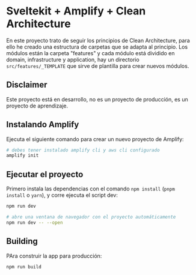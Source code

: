 # Sveltekit + Amplify + Clean Architecture

En este proyecto trato de seguir los principios de Clean Architecture, para ello he creado una estructura de carpetas que se adapta al principio.
Los módulos están la carpeta "features" y cada módulo está dividido en domain, infrastructure y application, hay un directorio `src/features/_TEMPLATE` que sirve de plantilla para crear nuevos módulos.

## Disclaimer

Este proyecto está en desarrollo, no es un proyecto de producción, es un proyecto de aprendizaje.

## Instalando Amplify

Ejecuta el siguiente comando para crear un nuevo proyecto de Amplify:

```bash
# debes tener instalado amplify cli y aws cli configurado
amplify init
```

## Ejecutar el proyecto

Primero instala las dependencias con el comando `npm install` (`pnpm install` o `yarn`), y corre ejecuta el script dev:

```bash
npm run dev

# abre una ventana de navegador con el proyecto automáticamente
npm run dev -- --open
```

## Building

PAra construir la app para producción:

```bash
npm run build
```
